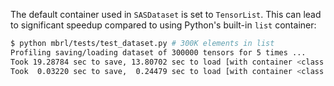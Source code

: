 The default container used in `SASDataset` is set to `TensorList`. This can lead
to significant speedup compared to using Python's built-in `list` container:

```bash
$ python mbrl/tests/test_dataset.py # 300K elements in list
Profiling saving/loading dataset of 300000 tensors for 5 times ...
Took 19.28784 sec to save, 13.80702 sec to load [with container <class 'list'>]
Took  0.03220 sec to save,  0.24479 sec to load [with container <class 'mbrl.dataset.TensorList'>]
```
